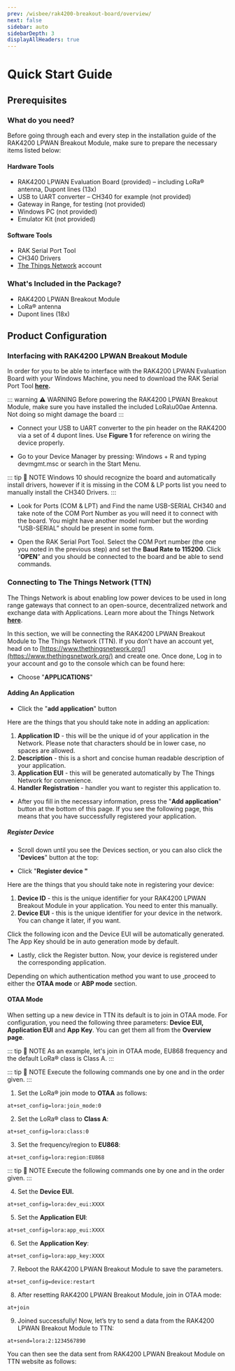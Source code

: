 ```yaml
---
prev: /wisbee/rak4200-breakout-board/overview/
next: false
sidebar: auto
sidebarDepth: 3
displayAllHeaders: true
---
```


# Quick Start Guide

## Prerequisites

<rk-img
  src="/assets/images/wisbee/rak4200-breakout-board/quickstart/main/peojuzuyfj5wzl51igyk.jpg"
  width="50%"
  caption="RAK4200 LPWAN Breakout Module"
/>

### What do you need?

Before going through each and every step in the installation guide of the RAK4200 LPWAN Breakout Module, make sure to prepare the necessary items listed below:

#### Hardware Tools

- RAK4200 LPWAN Evaluation Board (provided) – including LoRa® antenna, Dupont lines (13x) 
- USB to UART converter – CH340 for example (not provided) 
- Gateway in Range, for testing (not provided) 
- Windows PC (not provided) 
- Emulator Kit (not provided)

#### Software Tools

- RAK Serial Port Tool
- CH340 Drivers 
- [The Things Network](https://account.thethingsnetwork.org/register) account

### What's Included in the Package?

- RAK4200 LPWAN Breakout Module
- LoRa® antenna
- Dupont lines (18x)


## Product Configuration

### Interfacing with RAK4200 LPWAN Breakout Module

In order for you to be able to interface with the RAK4200 LPWAN Evaluation Board with your Windows Machine, you need to download the RAK Serial Port Tool **[here](https://downloads.rakwireless.com/en/LoRa/Tools/RAK_SERIAL_PORT_TOOL_V1.2.1.zip).**

::: warning ⚠️ WARNING
Before powering the RAK4200 LPWAN Breakout Module, make sure you have installed the included LoRa\u00ae Antenna. Not doing so might damage the board
:::

- Connect your USB to UART converter to the pin header on the RAK4200 via a set of 4 dupont lines. Use **Figure 1** for reference on wiring the device properly.

<rk-img
  src="/assets/images/wisbee/rak4200-breakout-board/quickstart/interfacing/a6qkw8rluttf89wrzwum.jpg"
  width="100%"
  caption="Powering up and interfacing with the board"
/>

- Go to your Device Manager by pressing: Windows + R and typing devmgmt.msc or search in the Start Menu.

::: tip 📝 NOTE
Windows 10 should recognize the board and automatically install drivers, however if it is missing in the COM & LP ports list you need to manually install the CH340 Drivers.
:::

- Look for Ports (COM & LPT) and Find the name USB-SERIAL CH340 and take note of the COM Port Number as you will need it to connect with the board. You might have another model number but the wording “USB-SERIAL” should be present in some form.

<rk-img
  src="/assets/images/wisbee/rak4200-breakout-board/quickstart/interfacing/tvkkkqpdpkszdf4ioyg6.png"
  width="100%"
  caption="COM Port settings"
/>

- Open the RAK Serial Port Tool. Select the COM Port number (the one you noted in the previous step) and set the **Baud Rate to 115200**. Click “**OPEN**” and you should be connected to the board and be able to send commands.

<rk-img
  src="/assets/images/wisbee/rak4200-breakout-board/quickstart/interfacing/ybo1fczw8uhagao2io7h.png"
  width="100%"
  caption="Configuring the RAK Serial Port Tool"
/>

### Connecting to The Things Network (TTN)

The Things Network is about enabling low power devices to be used in long range gateways that connect to an open-source, decentralized network and exchange data with Applications. Learn more about the Things Network [**here**](https://www.thethingsnetwork.org/docs/).

In this section, we will be connecting the RAK4200 LPWAN Breakout Module to The Things Network (TTN). If you don't have an account yet, head on to [https://www.thethingsnetwork.org/](https://www.thethingsnetwork.org/) and create one. Once done, Log in to your account and go to the console which can be found here:

<rk-img
  src="/assets/images/wisbee/rak4200-breakout-board/quickstart/ttn/ttn-homepage.png"
  width="100%"
  caption="The Things Network Home Page"
/>

<rk-img
  src="/assets/images/wisbee/rak4200-breakout-board/quickstart/ttn/ttn-console.png"
  width="100%"
  caption="TTN Console Page"
/>

- Choose "**APPLICATIONS**"

<rk-img
  src="/assets/images/wisbee/rak4200-breakout-board/quickstart/ttn/add-application.png"
  width="100%"
  caption="Application Page"
/>

#### Adding An Application

- Click the "**add application**" button

<rk-img
  src="/assets/images/wisbee/rak4200-breakout-board/quickstart/ttn/application-input.png"
  width="100%"
  caption="Adding an Application"
/>

Here are the things that you should take note in adding an application:

1. **Application ID** - this will be the unique id of your application in the Network. Please note that characters should be in lower case, no spaces are allowed.
2. **Description** - this is a short and concise human readable description of your application.
3. **Application EUI** - this will be generated automatically by The Things Network for convenience.
4. **Handler Registration** - handler you want to register this application to.

- After you fill in the necessary information, press the "**Add application**" button at the bottom of this page. If you see the following page, this means that you have successfully registered your application.

<rk-img
  src="/assets/images/wisbee/rak4200-breakout-board/quickstart/ttn/app-overview.png"
  width="100%"
  caption="Application Overview"
/>

##### Register Device

- Scroll down until you see the Devices section, or you can also click the "**Devices**" button at the top:

<rk-img
  src="/assets/images/wisbee/rak4200-breakout-board/quickstart/ttn/dev-section.png"
  width="100%"
  caption="Device Section"
/>

- Click "**Register device "**

<rk-img
  src="/assets/images/wisbee/rak4200-breakout-board/quickstart/ttn/add-device.png"
  width="100%"
  caption="Add your Device"
/>

Here are the things that you should take note in registering your device:

1. **Device ID** - this is the unique identifier for your RAK4200 LPWAN Breakout Module in your application. You need to enter this manually.
2. **Device EUI** - this is the unique identifier for your device in the network. You can change it later, if you want.

Click the following icon and the Device EUI will be automatically generated. The App Key should be in auto generation mode by default.

- Lastly, click the Register button. Now, your device is registered under the corresponding application.

<rk-img
  src="/assets/images/wisbee/rak4200-breakout-board/quickstart/ttn/dev-overview2.png"
  width="100%"
  caption="Device Overview"
/>

Depending on which authentication method you want to use ,proceed to either the **OTAA mode** or **ABP mode** section.



#### OTAA Mode

When setting up a new device in TTN its default is to join in OTAA mode. For configuration, you need the following three parameters: **Device EUI, Application EUI** and **App Key**. You can get them all from the **Overview page**.

<rk-img
  src="/assets/images/wisbee/rak4200-breakout-board/quickstart/ttn/ttn-dev-overview.png"
  width="100%"
  caption="Device Overview Parameters"
/>

::: tip 📝 NOTE
As an example, let's join in OTAA mode, EU868 frequency and the default LoRa® class is Class A.
:::

::: tip 📝 NOTE
Execute the following commands one by one and in the order given.
:::

1. Set the LoRa® join mode to **OTAA** as follows:

```
at+set_config=lora:join_mode:0
```

2. Set the LoRa® class to **Class A**:

```
at+set_config=lora:class:0
```

3. Set the frequency/region to **EU868**:

```
at+set_config=lora:region:EU868
```

<rk-img
  src="/assets/images/wisbee/rak4200-breakout-board/quickstart/ttn/otaa-serial1.png"
  width="65%"
  caption="AT Command for OTAA Join Mode, Class and Region"
/>

::: tip 📝 NOTE
Execute the following commands one by one and in the order given.
:::

4. Set the **Device EUI.**

```
at+set_config=lora:dev_eui:XXXX
```

5. Set the **Application EUI**:

```
at+set_config=lora:app_eui:XXXX
```

6. Set the **Application Key**:

```
at+set_config=lora:app_key:XXXX
```

<rk-img
  src="/assets/images/wisbee/rak4200-breakout-board/quickstart/ttn/otaa-serial2.png"
  width="65%"
  caption="AT Command for OTAA Device EUI, Application EUI and Application Key"
/>

7. Reboot the RAK4200 LPWAN Breakout Module to save the parameters.

```
at+set_config=device:restart
```

8. After resetting RAK4200 LPWAN Breakout Module, join in OTAA mode:

```
at+join
```

<rk-img
  src="/assets/images/wisbee/rak4200-breakout-board/quickstart/ttn/otaa-join.png"
  width="65%"
  caption="AT Command for OTAA LoRa® Join via RAK Serial Port Tool"
/>

9. Joined successfully! Now, let’s try to send a data from the RAK4200 LPWAN Breakout Module to TTN:

```
at+send=lora:2:1234567890
```

<rk-img
  src="/assets/images/wisbee/rak4200-breakout-board/quickstart/ttn/otaa-send-data.jpg"
  width="65%"
  caption="OTAA Test Sample Data Sent via RAK Serial Port Tool"
/>

You can then see the data sent from RAK4200 LPWAN Breakout Module on TTN website as follows:

<rk-img
  src="/assets/images/wisbee/rak4200-breakout-board/quickstart/ttn/ttn-traffic.png"
  width="100%"
  caption="OTAA Test Sample Data Sent Viewed in The Things Network"
/>


